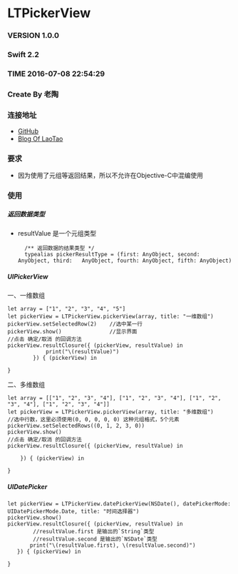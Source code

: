 # LTPickerView

### VERSION 1.0.0
### Swift 2.2
### TIME 2016-07-08 22:54:29
### Create By 老陶

### 连接地址
 * [GitHub](https://github.com/beyond521t/)
 * [Blog Of LaoTao](http://blog.devtao.com/2016/07/08/swift-LTPickerView/)
 
### 要求
*	因为使用了元组等返回结果，所以不允许在Objective-C中混编使用
 
### 使用
	
##### 返回数据类型

* resultValue 是一个元组类型
	
		/** 返回数据的结果类型 */
		typealias pickerResultType = (first: AnyObject, second: AnyObject, third: 	AnyObject, fourth: AnyObject, fifth: AnyObject)
	
		

##### UIPickerView

一、一维数组

	let array = ["1", "2", "3", "4", "5"]
    let pickerView = LTPickerView.pickerView(array, title: "一维数组")
    pickerView.setSelectedRow(2)	//选中某一行
    pickerView.show()				//显示界面
    //点击 确定/取消 的回调方法
    pickerView.resultClosure({ (pickerView, resultValue) in
                print("\(resultValue)")
            }) { (pickerView) in
                
    }

二、多维数组

	let array = [["1", "2", "3", "4"], ["1", "2", "3", "4"], ["1", "2", "3", "4"], ["1", "2", "3", "4"]]
    let pickerView = LTPickerView.pickerView(array, title: "多维数组")
    //选中行数，这里必须使用(0, 0, 0, 0, 0) 这种元组格式，5个元素
    pickerView.setSelectedRows((0, 1, 2, 3, 0))
    pickerView.show()
    //点击 确定/取消 的回调方法
    pickerView.resultClosure({ (pickerView, resultValue) in
           
        }) { (pickerView) in
            
    }    
        
##### UIDatePicker

	let pickerView = LTPickerView.datePickerView(NSDate(), datePickerMode: UIDatePickerMode.Date, title: "时间选择器")
   	pickerView.show()
   	pickerView.resultClosure({ (pickerView, resultValue) in
   			//resultValue.first 是输出的`String`类型
   			//resultValue.second 是输出的`NSDate`类型
           print("\(resultValue.first), \(resultValue.second)")
       }) { (pickerView) in
           
   	}